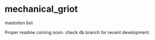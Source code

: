 # mechanical_griot
mastodon bot

Proper readme coming soon. check db branch for recent development.
